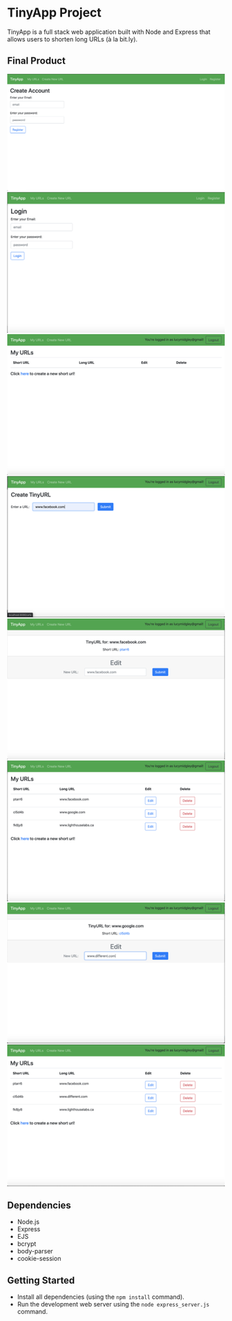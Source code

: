 # TinyApp Project

TinyApp is a full stack web application built with Node and Express that allows users to shorten long URLs (à la bit.ly).

## Final Product

!["Create account"](https://github.com/lucymidgley/tinyapp/blob/master/docs/register.png?raw=true)
!["Log-in to the app"](https://github.com/lucymidgley/tinyapp/blob/master/docs/login.png?raw=true)
!["Opening screen"](https://github.com/lucymidgley/tinyapp/blob/master/docs/open.png?raw=true)
!["Create a new tiny URL"](https://github.com/lucymidgley/tinyapp/blob/master/docs/create.png?raw=true)
!["View your new URL"](https://github.com/lucymidgley/tinyapp/blob/master/docs/new.png?raw=true)
!["Make several more URLs"](https://github.com/lucymidgley/tinyapp/blob/master/docs/urlsList.png?raw=true)
!["Edit existing URL"](https://github.com/lucymidgley/tinyapp/blob/master/docs/edit.png?raw=true)
!["View your changes"](https://github.com/lucymidgley/tinyapp/blob/master/docs/different.png?raw=true)


## Dependencies

- Node.js
- Express
- EJS
- bcrypt
- body-parser
- cookie-session

## Getting Started

- Install all dependencies (using the `npm install` command).
- Run the development web server using the `node express_server.js` command.